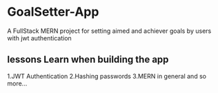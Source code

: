 # GoalSetter-App
A FullStack MERN project for setting aimed and achiever goals by users with jwt authentication

## lessons Learn when building the app
1.JWT Authentication
2.Hashing passwords
3.MERN in general and so more...
